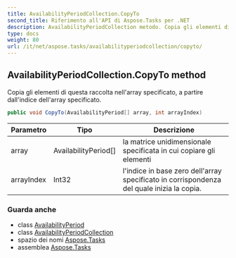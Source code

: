 ```yaml
---
title: AvailabilityPeriodCollection.CopyTo
second_title: Riferimento all'API di Aspose.Tasks per .NET
description: AvailabilityPeriodCollection metodo. Copia gli elementi di questa raccolta nellarray specificato a partire dallindice dellarray specificato.
type: docs
weight: 80
url: /it/net/aspose.tasks/availabilityperiodcollection/copyto/
---
```

## AvailabilityPeriodCollection.CopyTo method

Copia gli elementi di questa raccolta nell'array specificato, a partire dall'indice dell'array specificato.

```csharp
public void CopyTo(AvailabilityPeriod[] array, int arrayIndex)
```

| Parametro | Tipo | Descrizione |
| --- | --- | --- |
| array | AvailabilityPeriod[] | la matrice unidimensionale specificata in cui copiare gli elementi |
| arrayIndex | Int32 | l'indice in base zero dell'array specificato in corrispondenza del quale inizia la copia. |

### Guarda anche

* class [AvailabilityPeriod](../../availabilityperiod/)
* class [AvailabilityPeriodCollection](../)
* spazio dei nomi [Aspose.Tasks](../../availabilityperiodcollection/)
* assemblea [Aspose.Tasks](../../../)


